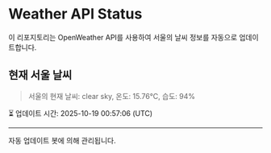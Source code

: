 
# Weather API Status

이 리포지토리는 OpenWeather API를 사용하여 서울의 날씨 정보를 자동으로 업데이트합니다.

## 현재 서울 날씨
> 서울의 현재 날씨: clear sky, 온도: 15.76°C, 습도: 94%

⏳ 업데이트 시간: 2025-10-19 00:57:06 (UTC)

---
자동 업데이트 봇에 의해 관리됩니다.
